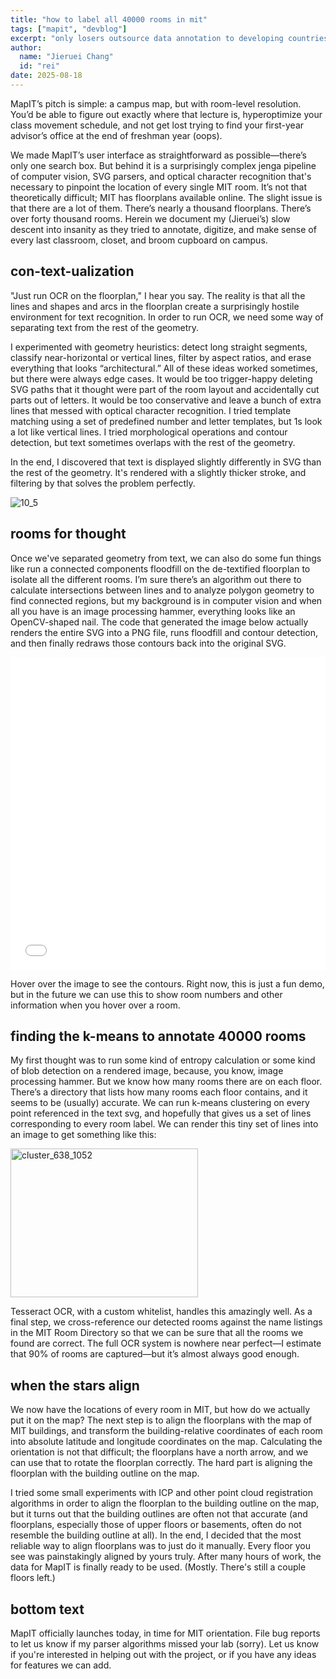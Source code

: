 ```yaml
---
title: "how to label all 40000 rooms in mit"
tags: ["mapit", "devblog"]
excerpt: "only losers outsource data annotation to developing countries"
author:
  name: "Jieruei Chang"
  id: "rei"
date: 2025-08-18
---
```


MapIT’s pitch is simple: a campus map, but with room-level resolution. You’d be able to figure out exactly where that lecture is, hyperoptimize your class movement schedule, and not get lost trying to find your first-year advisor’s office at the end of freshman year (oops).

We made MapIT’s user interface as straightforward as possible―there’s only one search box. But behind it is a surprisingly complex jenga pipeline of computer vision, SVG parsers, and optical character recognition that's necessary to pinpoint the location of every single MIT room. It’s not that theoretically difficult; MIT has floorplans available online. The slight issue is that there are a lot of them. There’s nearly a thousand floorplans. There’s over forty thousand rooms. Herein we document my (Jieruei’s) slow descent into insanity as they tried to annotate, digitize, and make sense of every last classroom, closet, and broom cupboard on campus.

## con-text-ualization

"Just run OCR on the floorplan," I hear you say. The reality is that all the lines and shapes and arcs in the floorplan create a surprisingly hostile environment for text recognition. In order to run OCR, we need some way of separating text from the rest of the geometry.

I experimented with geometry heuristics: detect long straight segments, classify near-horizontal or vertical lines, filter by aspect ratios, and erase everything that looks “architectural.” All of these ideas worked sometimes, but there were always edge cases. It would be too trigger-happy deleting SVG paths that it thought were part of the room layout and accidentally cut parts out of letters. It would be too conservative and leave a bunch of extra lines that messed with optical character recognition. I tried template matching using a set of predefined number and letter templates, but 1s look a lot like vertical lines. I tried morphological operations and contour detection, but text sometimes overlaps with the rest of the geometry.

In the end, I discovered that text is displayed slightly differently in SVG than the rest of the geometry. It's rendered with a slightly thicker stroke, and filtering by that solves the problem perfectly.

![10_5](https://github.com/user-attachments/assets/67006254-95e4-448a-a692-7886ad4bbbb4)


## rooms for thought

Once we've separated geometry from text, we can also do some fun things like run a connected components floodfill on the de-textified floorplan to isolate all the different rooms. I’m sure there’s an algorithm out there to calculate intersections between lines and to analyze polygon geometry to find connected regions, but my background is in computer vision and when all you have is an image processing hammer, everything looks like an OpenCV-shaped nail. The code that generated the image below actually renders the entire SVG into a PNG file, runs floodfill and contour detection, and then finally redraws those contours back into the original SVG.

<embed src="../img/room_hovers.svg" width="100%" height="500px" />

Hover over the image to see the contours. Right now, this is just a fun demo, but in the future we can use this to show room numbers and other information when you hover over a room.

## finding the k-means to annotate 40000 rooms

My first thought was to run some kind of entropy calculation or some kind of blob detection on a rendered image, because, you know, image processing hammer.  But we know how many rooms there are on each floor. There’s a directory that lists how many rooms each floor contains, and it seems to be (usually) accurate. We can run k-means clustering on every point referenced in the text svg, and hopefully that gives us a set of lines corresponding to every room label. We can render this tiny set of lines into an image to get something like this:

<img width="300" height="238" alt="cluster_638_1052" src="https://github.com/user-attachments/assets/25431426-2bd0-426e-9c02-249d4a6530a9" />

Tesseract OCR, with a custom whitelist, handles this amazingly well. As a final step, we cross-reference our detected rooms against the name listings in the  MIT Room Directory so that we can be sure that all the rooms we found are correct. The full OCR system is nowhere near perfect―I estimate that 90% of rooms are captured―but it’s almost always good enough.

## when the stars align
We now have the locations of every room in MIT, but how do we actually put it on the map? The next step is to align the floorplans with the map of MIT buildings, and transform the building-relative coordinates of each room into absolute latitude and longitude coordinates on the map. Calculating the orientation is not that difficult; the floorplans have a north arrow, and we can use that to rotate the floorplan correctly. The hard part is aligning the floorplan with the building outline on the map.

I tried some small experiments with ICP and other point cloud registration algorithms in order to align the floorplan to the building outline on the map, but it turns out that the building outlines are often not that accurate (and floorplans, especially those of upper floors or basements, often do not resemble the building outline at all). In the end, I decided that the most reliable way to align floorplans was to just do it manually. Every floor you see was painstakingly aligned by yours truly. After many hours of work, the data for MapIT is finally ready to be used. (Mostly. There's still a couple floors left.)

## bottom text
MapIT officially launches today, in time for MIT orientation. File bug reports to let us know if my parser algorithms missed your lab (sorry). Let us know if you're interested in helping out with the project, or if you have any ideas for features we can add.

